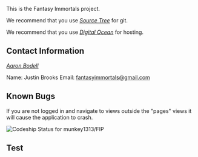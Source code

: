 This is the Fantasy Immortals project.

We recommend that you use [*Source Tree*](http://www.sourcetreeapp.com/download/) for git.

We recommend that you use [*Digital Ocean*](http://www.sourcetreeapp.com/download/) for hosting.

## Contact Information

[*Aaron Bodell*](https://bitbucket.org/abodell)

Name: Justin Brooks
Email: fantasyimmortals@gmail.com

## Known Bugs

If you are not logged in and navigate to views outside the "pages" views it will cause the application to crash.

![Codeship Status for munkey1313/FIP](https://www.codeship.io/projects/0ad948a0-f365-0131-703c-46df43419009/status)

## Test